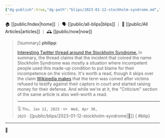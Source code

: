 ```yaml
---
{"dg-publish":true,"dg-path":"blips/2023-01-12-stockholm-syndrome.md","dg-permalink":"2023/01/12/stockholm-syndrome/","permalink":"/2023/01/12/stockholm-syndrome/","title":"philipp @ 2023-01-12"}
---
```



<div class="transclusion internal-embed is-loaded"><div class="markdown-embed">




🏠 [[public/Index\|home]]  ⋮ 🗣️ [[public/all-blips\|blips]] ⋮  📝 [[public/All Articles\|articles]]  ⋮ 🕰️ [[public/now\|now]]


</div></div>


> [!summary] **philipp**:
>
> [Interesting Twitter thread around the Stockholm Syndrome.](https://twitter.com/erinbowbooks/status/1611171203783294977) In summary, the thread claims that the incident that coined the name Stockholm Syndrome was mostly a situation where incompetent people used this made-up condition to put blame for their incompetence on the victims. It's worth a read, though it skips over the claim [Wikipedia makes](https://en.wikipedia.org/wiki/Stockholm_syndrome#Stockholm_bank_robbery) that the term was coined after victims refused to testify against their captors in court and started raising money for their defense. And while we're at it, the "Criticism" section of the same article is also well-worth a read.
> - - -
>
> 🗓️ <code>Thu, Jan 12, 2023</code>  · ✏️ <code> Wed, Apr 30, 2025</code>  · [[public/blips/2023-01-12-stockholm-syndrome\|🔗]]
{ #blip}


- - -

 👾
